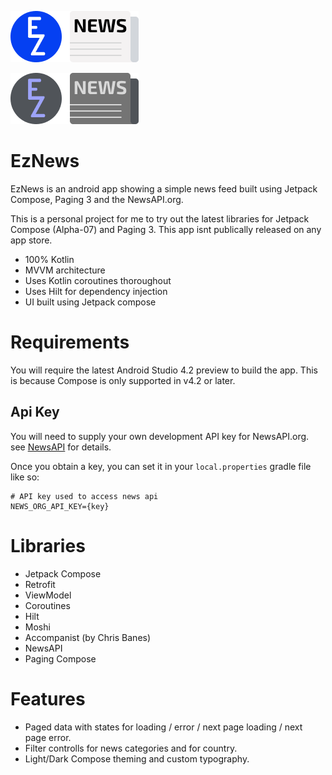 ![eznews_logo](art/eznews_logo_light.png) 

![eznews_logo](art/eznews_logo_dark.png)

# EzNews

EzNews is an android app showing a simple news feed built using Jetpack Compose, Paging 3 and the NewsAPI.org.

This is a personal project for me to try out the latest libraries for Jetpack Compose (Alpha-07) and Paging 3. This app isnt publically released on any app store.

- 100% Kotlin
- MVVM architecture
- Uses Kotlin coroutines thoroughout
- Uses Hilt for dependency injection
- UI built using Jetpack compose

# Requirements

You will require the latest Android Studio 4.2 preview to build the app. This is because Compose is only supported in v4.2 or later.

## Api Key

You will need to supply your own development API key for NewsAPI.org. see [NewsAPI](https://newsapi.org/) for details.

Once you obtain a key, you can set it in your `local.properties` gradle file like so:

```
# API key used to access news api
NEWS_ORG_API_KEY={key}
```

# Libraries

- Jetpack Compose
- Retrofit
- ViewModel
- Coroutines
- Hilt
- Moshi
- Accompanist (by Chris Banes)
- NewsAPI
- Paging Compose

# Features

- Paged data with states for loading / error / next page loading / next page error.
- Filter controlls for news categories and for country.
- Light/Dark Compose theming and custom typography.




